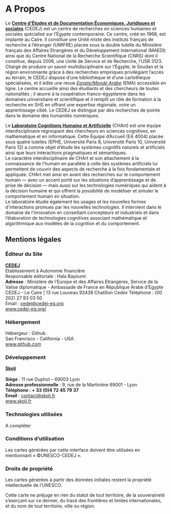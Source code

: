 # A Propos

Le **[Centre d’Études et de Documentation Économiques, Juridiques et sociales](cedej-eg.org)** (CEDEJ) est un centre de recherches en sciences humaines et sociales spécialisé sur l’Égypte contemporaine. Ce centre, créé en 1968, est implanté au Caire. Il constitue une Unité mixte des instituts français de recherche à l’étranger (UMIFRE) placée sous la double tutelle du Ministère français des Affaires Etrangères et du Développement International (MAEDI) ainsi que du Centre National de la Recherche Scientifique (CNRS) dont il constitue, depuis 2006, une Unité de Service et de Recherche, l’USR 3123.</br>
Chargé de produire un savoir multidisciplinaire sur l’Égypte, le Soudan et la région environnante grâce à des recherches empiriques privilégiant l’accès au terrain, le CEDEJ dispose d’une bibliothèque et d’une cartothèque spécialisées, et il édite une revue *[Egypte/Monde Arabe](https://ema.revues.org/)* (EMA) accessible en ligne. Le centre accueille ainsi des étudiants et des chercheurs de toutes nationalités ; il œuvre à la coopération franco-égyptienne dans les domaines universitaire et scientifique et il remplit un rôle de formation à la recherche en SHS en offrant une expertise régionale, voire un apprentissage ciblé. Le CEDEJ se distingue par des recherches de pointe dans le domaine des humanités numériques.


Le **[Laboratoire Cognitions Humaine et Artificielle](http://www.cognition-usages.org/chart2/)** (CHArt) est une équipe interdisciplinaire regroupant des chercheurs en sciences cognitives, en mathématique et en informatique. Cette Équipe d’Accueil (EA 4004) placée sous quatre tutelles (EPHE, Université Paris 8, Université Paris 10, Université Paris 12) a comme objet d’étude les systèmes cognitifs naturels et artificiels ainsi que leurs interactions pragmatiques et sémantiques. </br>
Le caractère interdisciplinaire de CHArt et son attachement à la connaissance de l’humain en parallèle à celle des systèmes artificiels lui permettent de couvrir des aspects de recherche à la fois fondamentale et appliquée. CHArt met ainsi en avant des recherches sur le comportement humain — avec un accent porté sur les situations d’apprentissage et de prise de décision — mais aussi sur les technologies numériques qui aident à la décision humaine et qui offrent la possibilité de modéliser et simuler le comportement humain en situation.</br>
Le laboratoire étudie également les usages et les nouvelles formes d'interactions promues par les nouvelles technologies. Il intervient dans le domaine de l'innovation en conseillant concepteurs et industriels et dans l’élaboration de technologies cognitives associant mathématique et algorithmique aux modèles de la cognition et du comportement.

## Mentions légales

### Éditeur du Site
**[CEDEJ](http://cedej-eg.org/)** </br>
Etablissement à Autonomie financière</br>
Responsable éditoriale : Hala Bayoumi </br>
**Adresse** : Ministère de l'Europe et  des Affaires Etrangères,
Service de la Valise diplomatique - Ambassade de France en République Arabe d’Egypte
CEDEJ – Le Caire | 13 rue Louveau 92438 Chatillon Cedex
Téléphone : (00 202) 27 93 03 50</br>
Email : cedej@cedej-eg.org</br>
www.cedej-eg.org/</br>

### Hébergement
Hébergeur : Github </br>
San Francisco - California - USA</br>
www.github.com</br>

### Développement
[**Skoli**](www.skoli.fr) </br></br>
**Siège** : 11 rue Duphot – 69003 Lyon</br>
**Adresse professionnelle** :
9, rue de la Martinière 69001 - Lyon</br>
**Téléphone : + 33 (0)4 72 45 79 37</br>**
**Email** : contact@skoli.fr</br>
www.skoli.fr

### Technologies utilisées
A compléter

### Conditions d’utilisation

Les cartes générées par cette interface doivent être utilisées en mentionnant « ©UNESCO-CEDEJ ».


### Droits de propriété
Les cartes générées à partir des données initiales restent la propriété intellectuelle de l’UNESCO.

Cette carte ne préjuge en rien du statut de tout territoire, de la souveraineté s’exerçant sur ce dernier, du tracé des frontières et limites internationales, et du nom de tout territoire, ville ou région.
